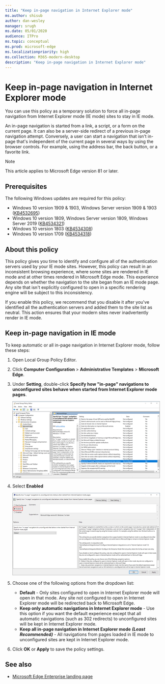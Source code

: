 ```yaml
---
title: "Keep in-page navigation in Internet Explorer mode"
ms.author: shisub
author: dan-wesley
manager: srugh
ms.date: 05/01/2020
audience: ITPro
ms.topic: conceptual
ms.prod: microsoft-edge
ms.localizationpriority: high
ms.collection: M365-modern-desktop
description: "Keep in-page navigation in Internet Explorer mode"
---
```


# Keep in-page navigation in Internet Explorer mode

You can use this policy as a temporary solution to force all in-page navigation from Internet Explorer mode (IE mode) sites to stay in IE mode.

An in-page navigation is started from a link, a script, or a form on the current page. It can also be a server-side redirect of a previous in-page navigation attempt. Conversely, a user can start a navigation that isn't in-page that's independent of the current page in several ways by using the browser controls. For example, using the address bar, the back button, or a favorite link.

>[!NOTE]
>This article applies to Microsoft Edge version 81 or later.

## Prerequisites

The following Windows updates are required for this policy:

- Windows 10 version 1909 & 1903, Windows Server version 1909 & 1903  ([KB4532695](https://support.microsoft.com/help/4532695))
- Windows 10 version 1809, Windows Server version 1809, Windows Server 2019 ([KB4534321](https://support.microsoft.com/help/4534321))
- Windows 10 version 1803 ([KB4534308](https://support.microsoft.com/help/4534308))
- Windows 10 version 1709 ([KB4534318](https://support.microsoft.com/help/4534318))


## About this policy

This policy gives you time to identify and configure all of the authentication servers used by your IE mode sites. However, this policy can result in an inconsistent browsing experience, where some sites are rendered in IE mode and at other times rendered in Microsoft Edge mode. This experience depends on whether the navigation to the site began from an IE mode page. Any site that isn't explicitly configured to open in a specific rendering engine will be subject to this inconsistency.

If you enable this policy, we recommend that you disable it after you've identified all the authentication servers and added them to the site list as neutral. This action ensures that your modern sites never inadvertently render in IE mode.

## Keep in-page navigation in IE mode

To keep automatic or all in-page navigation in Internet Explorer mode, follow these steps:

1. Open Local Group Policy Editor.
2. Click **Computer Configuration** > **Administrative Templates** > **Microsoft Edge**.
3. Under **Setting**, double-click **Specify how "in-page" navigations to unconfigured sites behave when started from Internet Explorer mode pages**.

   ![In-page policy setting](media/edge-learnmore-inpage-nav/learnmore-in-page-nav-settings.png)

4. Select **Enabled** 

   ![Enable in-page policy](media/edge-learnmore-inpage-nav/learnmore-in-page-nav-enable.png)

5. Choose one of the following options from the dropdown list:

   - **Default** - Only sites configured to open in Internet Explorer mode will open in that mode. Any site not configured to open in Internet Explorer mode will be redirected back to Microsoft Edge.
   - **Keep only automatic navigations in Internet Explorer mode** - Use this option if you want the default experience except that all automatic navigations (such as 302 redirects) to unconfigured sites will be kept in Internet Explorer mode.
   - **Keep all in-page navigation in Internet Explorer mode** ***(Least Recommended)*** - All navigations from pages loaded in IE mode to unconfigured sites are kept in Internet Explorer mode.

6. Click **OK** or **Apply** to save the policy settings.

## See also

- [Microsoft Edge Enterprise landing page](https://aka.ms/EdgeEnterprise)
